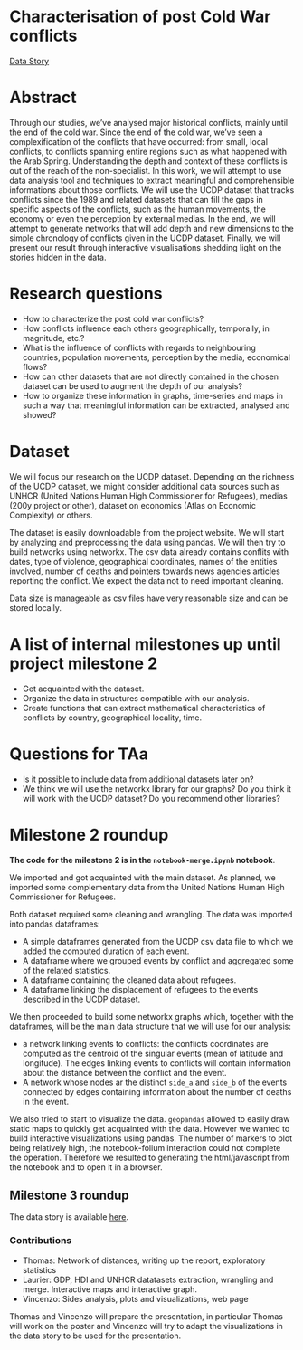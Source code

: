 # Characterisation of post Cold War conflicts
[Data Story](https://vincenzobaz.github.io/VBTALL-ADA2017/)
# Abstract
Through our studies, we’ve analysed major historical conflicts, mainly until the end of the cold war. Since the end of the cold war, we’ve seen a complexification of the conflicts that have occurred: from small, local conflicts, to conflicts spanning entire regions such as what happened with the Arab Spring. Understanding the depth and context of these conflicts is out of the reach of the non-specialist. In this work, we will attempt to use data analysis tool and techniques to extract meaningful and comprehensible informations about those conflicts. We will use the UCDP dataset that tracks conflicts since the 1989 and related datasets that can fill the gaps in specific aspects of the conflicts, such as the human movements, the economy or even the perception by external medias. In the end, we will attempt to generate networks that will add depth and new dimensions to the simple chronology of conflicts given in the UCDP dataset. Finally, we will present our result through interactive visualisations shedding light on the stories hidden in the data.

# Research questions

 - How to characterize the post cold war conflicts?
 - How conflicts influence each others geographically, temporally, in magnitude, etc.?
 - What is the influence of conflicts with regards to neighbouring countries, population movements, perception by the media, economical flows?
 - How can other datasets that are not directly contained in the chosen dataset can be used to augment the depth of our analysis?
 - How to organize these information in graphs, time-series and maps in such a way that meaningful information can be extracted, analysed and showed?

# Dataset
We will focus our research on the UCDP dataset. Depending on the richness of the UCDP dataset, we might consider additional data sources such as UNHCR (United Nations Human High Commissioner for Refugees), medias (200y project or other), dataset on economics (Atlas on Economic Complexity) or others.

The dataset is easily downloadable from the project website. We will start by analyzing and preprocessing the data using pandas. We will then try to build networks using networkx.
The csv data already contains conflits with dates, type of violence, geographical coordinates, names of the entities involved, number of deaths and pointers towards news agencies articles reporting the conflict. We expect the data not to need important cleaning.

Data size is manageable as csv files have very reasonable size and can be stored locally.

# A list of internal milestones up until project milestone 2

 - Get acquainted with the dataset.
 - Organize the data in structures compatible with our analysis.
 - Create functions that can extract mathematical characteristics of conflicts by country, geographical locality, time.

# Questions for TAa

 - Is it possible to include data from additional datasets later on?
 - We think we will use the networkx library for our graphs? Do you think it will work with the UCDP dataset? Do you recommend other libraries?


# Milestone 2 roundup
**The code for the milestone 2 is in the `notebook-merge.ipynb` notebook**.

We imported and got acquainted with the main dataset. As planned, we imported
some complementary data from the United Nations Human High Commissioner for Refugees.

Both dataset required some cleaning and wrangling. The data was imported into
pandas dataframes:

 - A simple dataframes generated from the UCDP csv data file to which we added
the computed duration of each event.
 - A dataframe where we grouped events by conflict and aggregated some of the related
statistics.
 - A dataframe containing the cleaned data about refugees.
 - A dataframe linking the displacement of refugees to the events described in
the UCDP dataset.

We then proceeded to build some networkx graphs which, together with the dataframes,
will be the main data structure that we will use for our analysis:

 - a network linking events to conflicts: the conflicts coordinates are computed
as the centroid of the singular events (mean of latitude and longitude). The edges
linking events to conflicts will contain information about the distance between the
conflict and the event.
 - A network whose nodes ar the distinct `side_a` and `side_b` of the events
connected by edges containing information about the number of deaths in the event.

We also tried to start to visualize the data. `geopandas` allowed to easily draw
static maps to quickly get acquainted with the data. However we wanted to build
interactive visualizations using pandas. The number of markers to plot being
relatively high, the notebook-folium interaction could not complete the operation.
Therefore we resulted to generating the html/javascript from the notebook and to
open it in a browser.

## Milestone 3 roundup
The data story is available [here](https://vincenzobaz.github.io/VBTALL-ADA2017/).

### Contributions
 - Thomas: Network of distances, writing up the report, exploratory statistics
 - Laurier: GDP, HDI and UNHCR datatasets extraction, wrangling and merge. Interactive maps and interactive graph.
 - Vincenzo: Sides analysis, plots and visualizations, web page

Thomas and Vincenzo will prepare the presentation, in particular Thomas will work on the poster and Vincenzo will try to adapt the visualizations in the data story to be used for the presentation.

